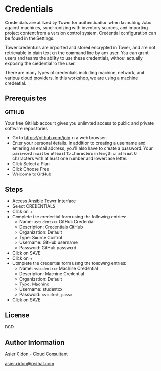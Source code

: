 # Credentials

Credentials are utilized by Tower for authentication when launching Jobs against machines, synchronizing with inventory sources, and importing project content from a version control system. Credential configuration can be found in the Settings.

Tower credentials are imported and stored encrypted in Tower, and are not retrievable in plain text on the command line by any user. You can grant users and teams the ability to use these credentials, without actually exposing the credential to the user.

There are many types of credentials including machine, network, and various cloud providers. In this workshop, we are using a machine credential.

## Prerequisites

### GITHUB

Your free GitHub account gives you unlimited access to public and private software repositories

-   Go to https://github.com/join in a web browser. 
-   Enter your personal details. In addition to creating a username and entering an email address, you'll also have to create a password. Your password must be at least 15 characters in length or at least 8 characters with at least one number and lowercase letter.
-   Click Select a Plan
-   Click Choose Free
-   Welcome to GitHub

## Steps

- Access Ansible Tower Interface
- Select CREDENTIALS
- Click on +
- Complete the credential form using the following entries:
    -   Name: ``<studentxx>`` GitHub Credential
    -   Description: Credentials GitHub
    -   Organization: Default
    -   Type: Source Control
    -   Username: GitHub username
    -   Password: GitHub password
- Click on SAVE
- Click on +
- Complete the credential form using the following entries:
    -   Name: ``<studentxx>`` Machine Credential
    -   Description: Machine Credential
    -   Organization: Default
    -   Type: Machine
    -   Username: studentxx
    -   Password: ``<student_pass>``
- Click on SAVE

License
-------

BSD

Author Information
------------------

 Asier Cidon - Cloud Consultant

 asier.cidon@redhat.com